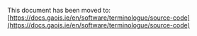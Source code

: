 This document has been moved to:  
[https://docs.gaois.ie/en/software/terminologue/source-code](https://docs.gaois.ie/en/software/terminologue/source-code)
